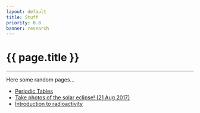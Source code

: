 ```yaml
---
layout: default
title: Stuff
priority: 0.8
banner: research
---
```


{{ page.title }}
=====
---

Here some random pages...

 - [Periodic Tables](periodictable/)
 - [Take photos of the solar eclipse! (21 Aug 2017)](solareclipse/)
 - [Introduction to radioactivity](radioactivity/)

